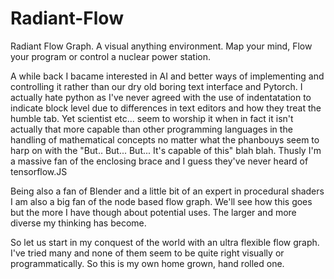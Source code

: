 # Radiant-Flow
Radiant Flow Graph. A visual anything environment. Map your mind, Flow your program or control a nuclear power station.

A while back I bacame interested in AI and better ways of implementing and controlling it rather than our dry old boring text interface and Pytorch. I actually hate python as I've never agreed with the use of indentatation to indicate block level due to differences in text editors and how they treat the humble tab. Yet scientist etc... seem to worship it when in fact it isn't actually that more capable than other programming languages in the handling of mathematical concepts no matter what the phanbouys seem to harp on with the "But.. But... But... It's capable of this" blah blah. Thusly I'm a massive fan of the enclosing brace and I guess they've never heard of tensorflow.JS

Being also a fan of Blender and a little bit of an expert in procedural shaders I am also a big fan of the node based flow graph.
We'll see how this goes but the more I have though about potential uses. The larger and more diverse my thinking has become.

So let us start in my conquest of the world with an ultra flexible flow graph. I've tried many and none of them seem to be quite right visually or programmatically. So this is my own home grown, hand rolled one.
